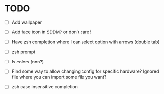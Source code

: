 # TODO

- [ ] Add wallpaper
- [ ] Add face icon in SDDM? or don't care?
- [ ] Have zsh completion where I can select option with arrows (double tab)
- [ ] zsh prompt
- [ ] ls colors (nnn?)
- [ ] Find some way to allow changing config for specific hardware? Ignored file where you can import some file you want?
- [ ] zsh case insensitive completion

